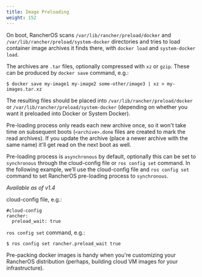```yaml
---
title: Image Preloading
weight: 152
---
```


On boot, RancherOS scans `/var/lib/rancher/preload/docker` and `/var/lib/rancher/preload/system-docker` directories and tries to load container image archives it finds there, with `docker load` and `system-docker load`.

The archives are `.tar` files, optionally compressed with `xz` or `gzip`. These can be produced by `docker save` command, e.g.:

```
$ docker save my-image1 my-image2 some-other/image3 | xz > my-images.tar.xz
```

The resulting files should be placed into `/var/lib/rancher/preload/docker` or `/var/lib/rancher/preload/system-docker` (depending on whether you want it preloaded into Docker or System Docker).

Pre-loading process only reads each new archive once, so it won't take time on subsequent boots (`<archive>.done` files are created to mark the read archives). If you update the archive (place a newer archive with the same name) it'll get read on the next boot as well.

Pre-loading process is `asynchronous` by default, optionally this can be set to `synchronous` through the cloud-config file or `ros config set` command. In the following example, we’ll use the cloud-config file and `ros config set` command to set RancherOS pre-loading process to `synchronous`.

_Available as of v1.4_

cloud-config file, e.g.:
```
#cloud-config
rancher:
  preload_wait: true
```

`ros config set` command, e.g.:
```
$ ros config set rancher.preload_wait true
```

Pre-packing docker images is handy when you're customizing your RancherOS distribution (perhaps, building cloud VM images for your infrastructure).
